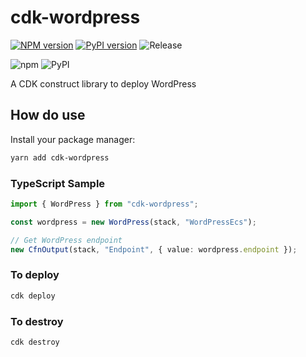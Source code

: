 # cdk-wordpress

[![NPM version](https://badge.fury.io/js/cdk-wordpress.svg)](https://www.npmjs.com/package/cdk-wordpress)
[![PyPI version](https://badge.fury.io/py/cdk-wordpress.svg)](https://pypi.org/project/cdk-wordpress)
![Release](https://github.com/clarencetw/cdk-wordpress/workflows/Release/badge.svg)

![npm](https://img.shields.io/npm/dt/cdk-wordpress?label=npm&color=orange)
![PyPI](https://img.shields.io/pypi/dm/cdk-wordpress?label=pypi&color=blue)

A CDK construct library to deploy WordPress

## How do use

Install your package manager:

```sh
yarn add cdk-wordpress
```

### TypeScript Sample

```ts
import { WordPress } from "cdk-wordpress";

const wordpress = new WordPress(stack, "WordPressEcs");

// Get WordPress endpoint
new CfnOutput(stack, "Endpoint", { value: wordpress.endpoint });
```

### To deploy

```bash
cdk deploy
```

### To destroy

```bash
cdk destroy
```
